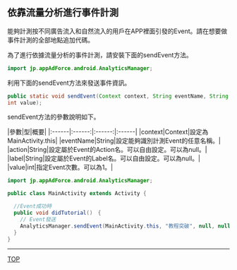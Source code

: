 ## 依靠流量分析進行事件計測

能夠計測按不同廣告流入和自然流入的用戶在APP裡面引發的Event。請在想要做事件計測的全部地點追加代碼。

為了進行依據流量分析的事件計測，請安裝下面的sendEvent方法。

```java
import jp.appAdForce.android.AnalyticsManager;
```

利用下面的sendEvent方法來發送事件資訊。

```java
public static void sendEvent(Context context, String eventName, String action, String label,
int value);
```

sendEvent方法的參數說明如下。


|參數|型|概要|
|:------|:------:|:------:|:------|
|context|Context|設定為MainActivity.this|
|eventName|String|設定能夠識別計測Event的任意名稱。|
|action|String|設定屬於Event的Action名。可以自由設定。可以為null。|
|label|String|設定屬於Event的Label名。可以自由設定。可以為null。|
|value|int|指定Event次數。可以為1。|



```java
import jp.appAdForce.android.AnalyticsManager;

public class MainActivity extends Activity {

  //Event成功時
  public void didTutorial()　{
    // Event發送
    AnalyticsManager.sendEvent(MainActivity.this, "教程突破", null, null, 1);
  }
}
```

---
[TOP](/3.x/lang/zh-tw/README.md)

